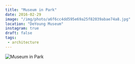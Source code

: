 ```yaml
---
title: "Museum in Park"
date: 2016-02-29
image: "/img/photo/a6f6cc4dd595e69a25f82039abae74a8.jpg"
location: "DeYoung Museum"
instagram: true
draft: false
tags:
 - architecture
---
```


![Museum in Park](/img/photo/a6f6cc4dd595e69a25f82039abae74a8.jpg)
